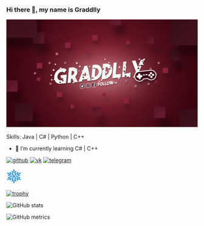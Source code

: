 ### Hi there 👋, my name is Graddlly
![](https://raw.githubusercontent.com/Graddlly/Graddlly/main/gaming%20banner%202.png)


Skills: Java | C# | Python | C++

- 🌱 I’m currently learning C# | C++ 


[<img src='https://cdn.jsdelivr.net/npm/simple-icons@3.0.1/icons/github.svg' alt='github' height='40'>](https://github.com/Graddlly)  [<img src='https://cdn.jsdelivr.net/npm/simple-icons@3.0.1/icons/vk.svg' alt='vk' height='40'>](vk.com/graddlly)  [<img src='https://cdn.jsdelivr.net/npm/simple-icons@3.0.1/icons/telegram.svg' alt='telegram' height='40'>](t.me/graddlly)  

<a href='https://archiveprogram.github.com/'><img src='https://raw.githubusercontent.com/acervenky/animated-github-badges/master/assets/acbadge.gif' width='40' height='40'></a> 

[![trophy](https://github-profile-trophy.vercel.app/?username=Graddlly)](https://github.com/ryo-ma/github-profile-trophy)

![GitHub stats](https://github-readme-stats.vercel.app/api?username=Graddlly&show_icons=true)  

![GitHub metrics](https://metrics.lecoq.io/Graddlly)  

